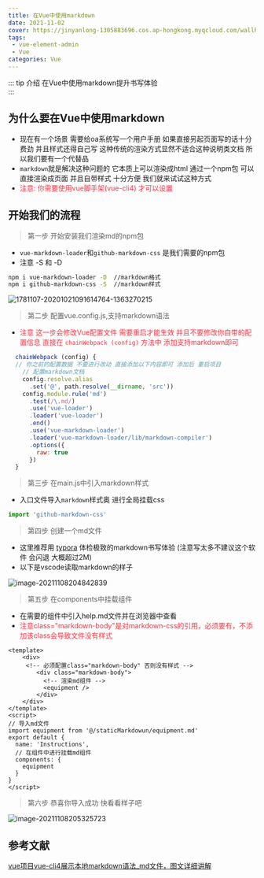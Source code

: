```yaml
---
title: 在Vue中使用markdown
date: 2021-11-02
cover: https://jinyanlong-1305883696.cos.ap-hongkong.myqcloud.com/wallhaven-e76roo.png
tags:
 - vue-element-admin
 - Vue
categories: Vue
---
```


::: tip 介绍
在Vue中使用markdown提升书写体验 <br>
:::

<!-- more -->

## 为什么要在Vue中使用markdown

* 现在有一个场景 需要给oa系统写一个用户手册 如果直接另起页面写的话十分费劲 并且样式还得自己写 这种传统的渲染方式显然不适合这种说明类文档 所以我们要有一个代替品
* `markdown`就是解决这种问题的 它本质上可以渲染成html 通过一个npm包 可以直接渲染成页面 并且自带样式 十分方便 我们就来试试这种方式
* <font color =#ff3040>注意: 你需要使用vue脚手架(vue-cli4) 才可以设置</font>

## 开始我们的流程

> 第一步 开始安装我们渲染md的npm包

* `vue-markdown-loader`和`github-markdown-css` 是我们需要的npm包
* 注意 -S 和 -D  

```bash
npm i vue-markdown-loader -D  //markdown格式
npm i github-markdown-css -S  //markdown样式
```

![1781107-20201021091614764-1363270215](https://jinyanlong-1305883696.cos.ap-hongkong.myqcloud.com/1781107-20201021091614764-1363270215.png)

> 第二步 配置vue.config.js,支持markdown语法

* <font color =#ff3040>注意 这一步会修改Vue配置文件 需要重启才能生效 并且不要修改你自带的配置信息 直接在 `chainWebpack (config)` 方法中 添加支持markdown即可</font>

````js
  chainWebpack (config) {
  // 你之前的配置数据 不要进行改动 直接添加以下内容即可 添加后 重启项目
    // 配置markdown文档
    config.resolve.alias
      .set('@', path.resolve(__dirname, 'src'))
    config.module.rule('md')
      .test(/\.md/)
      .use('vue-loader')
      .loader('vue-loader')
      .end()
      .use('vue-markdown-loader')
      .loader('vue-markdown-loader/lib/markdown-compiler')
      .options({
        raw: true
      })
  }
````

> 第三步 在main.js中引入markdown样式

* 入口文件导入`markdown`样式奥 进行全局挂载css

```js
import 'github-markdown-css'
```

> 第四步 创建一个md文件

* 这里推荐用 [typora](https://www.typora.io/) 体检极致的markdown书写体验 (注意写太多不建议这个软件 会闪退 大概超过2M)
* 以下是vscode读取markdown的样子

![image-20211108204842839](https://jinyanlong-1305883696.cos.ap-hongkong.myqcloud.com/image-20211108204842839.png)

> 第五步 在components中挂载组件

* 在需要的组件中引入help.md文件并在浏览器中查看
* <font color =#ff3040>注意class="markdown-body"是对markdown-css的引用，必须要有，不添加该class会导致文件没有样式</font>

```vue
<template>
	<div>
	 <!-- 必须配置class="markdown-body" 否则没有样式 -->
        <div class="markdown-body">
          <!-- 渲染md组件 -->
          <equipment />
        </div>
	</div>
</template>
<script>
// 导入md文件
import equipment from '@/staticMarkdowun/equipment.md'
export default {
  name: 'Instructions',
  // 在组件中进行挂载md组件
  components: {
    equipment
  }
}
</script>

```

> 第六步 恭喜你导入成功 快看看样子吧

![image-20211108205325723](https://jinyanlong-1305883696.cos.ap-hongkong.myqcloud.com/image-20211108205325723.png)

## 参考文献

[vue项目vue-cli4展示本地markdown语法_md文件，图文详细讲解](https://www.cnblogs.com/liuXiaoDi/p/13850536.html)

